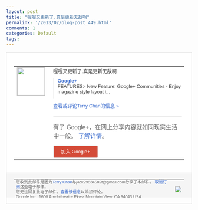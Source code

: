 ```yaml
---
layout: post
title: "喔喔又更新了,真是更新无敌啊"
permalink: '/2013/02/blog-post_449.html'
comments: 1
categories: Default
tags: 
---
```

<!-- X-Notifications: 1:bfeaed8330000000 -->

<div style="border:solid 1px #dfdfdf;color:#686868;font:13px Arial"><div style="background-color:#fff;padding:20px;"><table cellpadding="0" cellspacing="0"><tr><td style="padding-right:15px;vertical-align:top"><a href="https://plus.google.com/_/notifications/emlink?emr=14900066512970582018&amp;emid=CLC53dKJt7UCFQpctAodUHUAAA&amp;path=%2F108643996575278738906&amp;dt=1360888746962&amp;uob=8"><img height="75" src="https://lh3.googleusercontent.com/-KKRGTyJ5Bl0/AAAAAAAAAAI/AAAAAAAAtnY/R4QEWIp3Ur0/s75-c-k-a/photo.jpg" style="border:solid 1px #cccccc;" width="75"/></a></td><td style="width:578px;color:#333;font:13px Arial;vertical-align:top"><div style="padding-bottom:10px">喔喔又更新了,真是更新无敌啊</div><div style="margin-bottom:10px;padding-left:10px; border-left:2px solid #EAEAEA"><span style="margin-right:5px"><a href="https://play.google.com/store/apps/details?id=com.google.android.apps.plus&amp;feature=md" style="color:#3366CC;text-decoration:none"><span style="font-weight:bold">Google+</span></a><div style="padding-bottom:10px">FEATURES:- New Feature: Google+ Communities - Enjoy magazine style layout i...</div></span></div><a href="https://plus.google.com/_/notifications/emlink?emr=14900066512970582018&amp;emid=CLC53dKJt7UCFQpctAodUHUAAA&amp;path=%2F108643996575278738906%2Fposts%2FYC7X3fserrh%3Fgpinv%3DAMIXal_5QZ3_TQQjD74is9Pd7Y993NonCjB4FkDUAm8KgNozReE6MbKVbL9Tfjq9sqPfb9M003Br4jmXcvyxHyCCs-9wQxI0-AKYBA9UZPZ6oqCZb9thNf4&amp;dt=1360888746962&amp;uob=8" style="color:#3366CC;text-decoration:none">查看或评论Terry Chan的信息 »</a><div style="margin-top:20px;border-top:solid 1px #dfdfdf"><div style="padding:15px 0;color:#686868;font:16px Arial">有了 Google+，在网上分享内容就如同现实生活中一般。 <a href="http://www.google.com/+/learnmore/" style="color:#3366CC;text-decoration:none">了解详情</a>。</div><a href="https://plus.google.com/_/notifications/emlink?emr=14900066512970582018&amp;emid=CLC53dKJt7UCFQpctAodUHUAAA&amp;path=%2F%3Fgpinv%3DAMIXal_5QZ3_TQQjD74is9Pd7Y993NonCjB4FkDUAm8KgNozReE6MbKVbL9Tfjq9sqPfb9M003Br4jmXcvyxHyCCs-9wQxI0-AKYBA9UZPZ6oqCZb9thNf4&amp;dt=1360888746962&amp;uob=8" style="padding:1px 20px;min-width:54px;display:inline-block; background-color:#d44b38;text-align:center; font:13px Arial; border-radius:3px;color:#fff;border:solid 1px #dfdfdf; white-space:nowrap;text-decoration:none;height:30px;line-height:30px">加入 Google+</a></div></td></tr></table></div><div style="border-top:solid 1px #dfdfdf;padding:0 20px; background-color:#f5f5f5"><table cellpadding="0" cellspacing="0" style="height:50px"><tbody><tr><td style="vertical-align:middle;width:100%; color:#636363;font:11px Arial; line-height:120%">您收到此邮件是因为<a href="https://plus.google.com/_/notifications/emlink?emr=14900066512970582018&amp;emid=CLC53dKJt7UCFQpctAodUHUAAA&amp;path=%2F108643996575278738906%3Fgpinv%3DAMIXal_5QZ3_TQQjD74is9Pd7Y993NonCjB4FkDUAm8KgNozReE6MbKVbL9Tfjq9sqPfb9M003Br4jmXcvyxHyCCs-9wQxI0-AKYBA9UZPZ6oqCZb9thNf4&amp;dt=1360888746962&amp;uob=8" style="color:#3366CC;text-decoration:none">Terry Chan</a>与jack29834582t@gmail.com分享了本邮件。 <a href="https://plus.google.com/_/notifications/emlink?emr=14900066512970582018&amp;emid=CLC53dKJt7UCFQpctAodUHUAAA&amp;path=%2F_%2Fnonplus%2Femailsettings%3Fgpinv%3DAMIXal_5QZ3_TQQjD74is9Pd7Y993NonCjB4FkDUAm8KgNozReE6MbKVbL9Tfjq9sqPfb9M003Br4jmXcvyxHyCCs-9wQxI0-AKYBA9UZPZ6oqCZb9thNf4%26est%3DADH5u8VSSU_rsVgej6fyQ2Mft-repUlhVRrcEs35S7I30wLJ48CQ8sra1qVFz9zhA1mSB75emALyVSH-YIHE2tajhmpfpEaOsUAQk5yx4hb91OqFBXiH_CDvq3WsMGmHHg4jn_F5kTipEDyHz4FmEEdIXvMSScJyRA&amp;dt=1360888746962&amp;uob=8" style="color:#3366CC;text-decoration:none">取消订阅</a>这些电子邮件。<br/>您无法回复此电子邮件。<a href="https://plus.google.com/_/notifications/emlink?emr=14900066512970582018&amp;emid=CLC53dKJt7UCFQpctAodUHUAAA&amp;path=%2F108643996575278738906%2Fposts%2FYC7X3fserrh%3Fgpinv%3DAMIXal_5QZ3_TQQjD74is9Pd7Y993NonCjB4FkDUAm8KgNozReE6MbKVbL9Tfjq9sqPfb9M003Br4jmXcvyxHyCCs-9wQxI0-AKYBA9UZPZ6oqCZb9thNf4&amp;dt=1360888746962&amp;uob=8" style="color:#3366CC;text-decoration:none">查看该信息</a>以添加评论。<br/>Google Inc., 1600 Amphitheatre Pkwy, Mountain View, CA 94043 USA<br/></td><td><img src="https://ssl.gstatic.com/s2/oz/images/notifications/logo/google-plus-6617a72bb36cc548861652780c9e6ff1.png"/></td></tr></tbody></table></div></div>